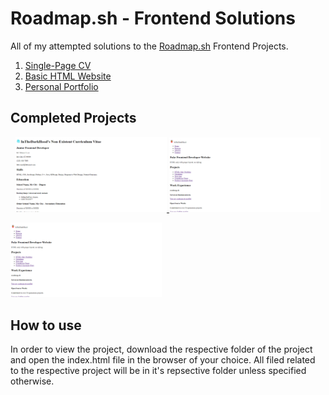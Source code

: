 # Roadmap.sh - Frontend Solutions

All of my attempted solutions to the [Roadmap.sh](https://roadmap.sh) Frontend Projects.

1. [Single-Page CV](https://roadmap.sh/projects/single-page-cv)
2. [Basic HTML Website](https://roadmap.sh/projects/basic-html-website)
2. [Personal Portfolio](https://roadmap.sh/projects/portfolio-website)

## Completed Projects

<p align="center">
  <a href="./single-page-cv/index.html">
    <img width="48%" src="./single-page-cv/featured.png" alt="single-page cv"/>
  </a>
  <a href="./basic-html-website/index.html">
    <img width="48%" src="./basic-html-website/featured.png" alt="basic html website"/>
  </a>
</p>

<p align="left">
  <a href="./personal-portfolio/index.html">
    <img width="48%" src="./personal-portfolio/featured.png" alt="personal portfolio"/>
  </a>
</p>

## How to use

In order to view the project, download the respective folder of the project and open the index.html file in the browser of your choice. All filed related to the respective project will be in it's repsective folder unless specified otherwise.